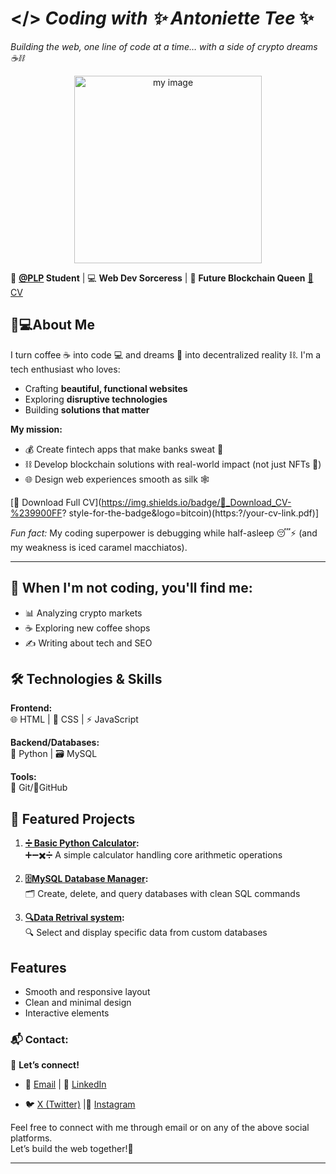 
# </> *Coding with ✨ Antoniette Tee* ✨
  
*Building the web, one line of code at a time… with a side of crypto dreams ☕⛓️* 


<p align="center">
 <img src="https://imgur.com/RKRrsYv.jpg" width="300" alt="my image">
</p>


🌱 **[@PLP](https://academy.powerlearnprojectafrica.org/profile) Student** | 💻 **Web Dev Sorceress** | 🚀 **Future Blockchain Queen** [📄 CV](https://your-cv-link.pdf)

## 👩💻About Me

I turn coffee ☕ into code 💻 and dreams 🌙 into decentralized reality ⛓️. I'm a tech enthusiast who loves:  
- Crafting **beautiful, functional websites**  
- Exploring **disruptive technologies**  
- Building **solutions that matter**  

**My mission:**  
- 💰 Create fintech apps that make banks sweat 💸  
- ⛓️ Develop blockchain solutions with real-world impact (not just NFTs 🐒)  
- 🌐 Design web experiences smooth as silk 🕸️  

[🚀 Download Full CV](https://img.shields.io/badge/🚀_Download_CV-%239900FF? style-for-the-badge&logo=bitcoin)(https:?/your-cv-link.pdf)]


*Fun fact:* My coding superpower is debugging while half-asleep 😴⚡ (and my weakness is iced caramel macchiatos).  

---

## 🌟 When I'm not coding, you'll find me:
- 📊 Analyzing crypto markets
- ☕ Exploring new coffee shops
- ✍️ Writing about tech and SEO

## 🛠️ Technologies & Skills
**Frontend:**  
🌐 HTML | 🎨 CSS | ⚡ JavaScript  

**Backend/Databases:**  
🐍 Python | 🗃️ MySQL  

**Tools:**  
🔧 Git/🔄GitHub  

## 💼 Featured Projects
1. **[➗ Basic Python Calculator](https://github.com/Gratitude311/basic-calculator.git):**  
   ➕➖✖️➗ A simple calculator handling core arithmetic operations  

2. **[🗄️MySQL Database Manager](https://github.com/PLP-Database-Design/wk-1-Gratitude311.git):**  
   🗂️ Create, delete, and query databases with clean SQL commands  

3. **[🔍Data Retrival system](https://github.com/PLP-Database-Design/wk-2a-Gratitude311.git):**  
   🔍 Select and display specific data from custom databases  


## Features
- Smooth and responsive layout
- Clean and minimal design
- Interactive elements

### 📬 Contact:
🔗 **Let’s connect!**  
- 📧 [Email](mailto:antoniettekagendo@gmail.com)  | 👔 [LinkedIn](https://www.linkedin.com/in/antoniette-kagendo)

- 🐦 [X (Twitter)](https://x.com/AntonietteKage2)                                            |📸 [Instagram](https://www.instagram.com/antoniette_tee)     


Feel free to connect with me through email or on any of the above social platforms.  
Let’s build the web together!🚀  

---
